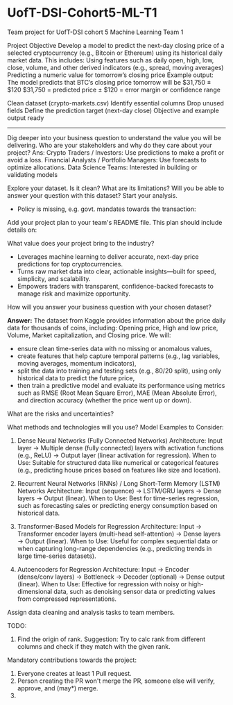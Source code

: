 # UofT-DSI-Cohort5-ML-T1
Team project for UofT-DSI cohort 5 Machine Learning Team 1


Project Objective
Develop a model to predict the next-day closing price of a selected cryptocurrency (e.g., Bitcoin or Ethereum) using its historical daily market data.
This includes:
Using features such as daily open, high, low, close, volume, and other derived indicators (e.g., spread, moving averages)
Predicting a numeric value for tomorrow’s closing price
 Example output:
The model predicts that BTC’s closing price tomorrow will be $31,750 ± $120
$31,750 = predicted price
± $120 = error margin or confidence range

Clean dataset (crypto-markets.csv)
Identify essential columns
Drop unused fields
Define the prediction target (next-day close)
Objective and example output ready


----------------------------------------------------------------------------------
Dig deeper into your business question to understand the value you will be delivering.
Who are your stakeholders and why do they care about your project?
Ans: 
Crypto Traders / Investors: Use predictions to make a profit or avoid a loss.
Financial Analysts / Portfolio Managers: Use forecasts to optimize allocations.
Data Science Teams: Interested in building or validating models

Explore your dataset.
Is it clean? What are its limitations? Will you be able to answer your question with this dataset?
Start your analysis.
- Policy is missing, e.g. govt. mandates towards the transaction: 

Add your project plan to your team's README file.
This plan should include details on:

What value does your project bring to the industry?
- Leverages machine learning to deliver accurate, next-day price predictions for top cryptocurrencies.
- Turns raw market data into clear, actionable insights—built for speed, simplicity, and scalability.
- Empowers traders with transparent, confidence-backed forecasts to manage risk and maximize opportunity.

How will you answer your business question with your chosen dataset?

**Answer:** The dataset from Kaggle provides information about the price daily data for thousands of coins, including: Opening price, High and low price, Volume, Market capitalization, and Closing price. We will:
- ensure clean time-series data with no missing or anomalous values,
- create features that help capture temporal patterns (e.g., lag variables, moving averages, momentum indicators),
- split the data into training and testing sets (e.g., 80/20 split), using only historical data to predict the future price,
- then train a predictive model and evaluate its performance using metrics such as RMSE (Root Mean Square Error), MAE (Mean Absolute Error), and direction accuracy (whether the price went up or down).

What are the risks and uncertainties?

What methods and technologies will you use?
Model Examples to Consider:
1. Dense Neural Networks (Fully Connected Networks)
Architecture: Input layer → Multiple dense (fully connected) layers with activation functions (e.g., ReLU) → Output layer (linear activation for regression).
When to Use: Suitable for structured data like numerical or categorical features (e.g., predicting house prices based on features like size and location).

2. Recurrent Neural Networks (RNNs) / Long Short-Term Memory (LSTM) Networks
Architecture: Input (sequence) → LSTM/GRU layers → Dense layers → Output (linear).
When to Use: Best for time-series regression, such as forecasting sales or predicting energy consumption based on historical data.

3. Transformer-Based Models for Regression
Architecture: Input → Transformer encoder layers (multi-head self-attention) → Dense layers → Output (linear).
When to Use: Useful for complex sequential data or when capturing long-range dependencies (e.g., predicting trends in large time-series datasets).

4. Autoencoders for Regression
Architecture: Input → Encoder (dense/conv layers) → Bottleneck → Decoder (optional) → Dense output (linear).
When to Use: Effective for regression with noisy or high-dimensional data, such as denoising sensor data or predicting values from compressed representations.


Assign data cleaning and analysis tasks to team members.



TODO:
1. Find the origin of rank. Suggestion: Try to calc rank from different columns and check if they match with the given rank.



Mandatory contributions towards the project:
1. Everyone creates at least 1 Pull request.
2. Person creating the PR won't merge the PR, someone else will verify, approve, and (may*) merge.
3. 
